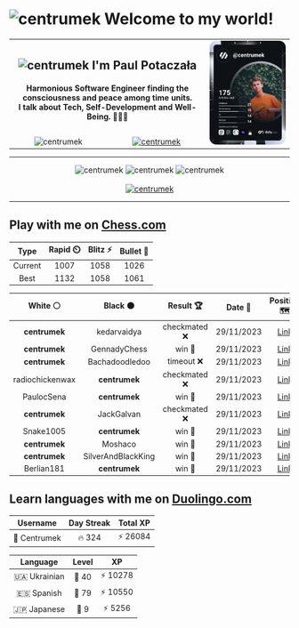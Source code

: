 <h1>
  <img
    src="https://emojis.slackmojis.com/emojis/images/1531849430/4246/blob-sunglasses.gif"
    width="30"
    alt="centrumek"
  />
  Welcome to my world!
</h1>

<table>
  <tbody>
    <tr>
      <td align="center" width="70%" colspan="2">
        <h2>
          <img
            src="https://raw.githubusercontent.com/MartinHeinz/MartinHeinz/master/wave.gif"
            width="30px"
            alt="centrumek"
          />
          I'm Paul Potaczała
        </h2>
        <h4>
          Harmonious Software Engineer finding the consciousness and peace among time units.
          <br/>
          I talk about Tech, Self-Development and Well-Being. 🌿🧘🚀
        </h4>
      </td>
      <td width="30%" rowspan="2">
        <a href="https://app.daily.dev/centrumek">
          <img
            src="./devcard.svg"
            alt="centrumek"
          />
        </a>
      </td>
    </tr>
    <tr align="center">
      <td>
        <img
          src="https://komarev.com/ghpvc/?username=centrumek&label=visitors&color=0e75b6&style=flat"
          alt="centrumek"
        >
      </td>
      <td>
        <a href="https://stackoverflow.com/users/14496012/centrumek">
          <img
            src="https://stackoverflow.com/users/flair/14496012.png?theme=dark"
            alt="centrumek"
          >
        </a>
      </td>
    </tr>
  </tbody>
</table>

---
<div align="center">
  <img 
    src="https://github-readme-stats.vercel.app/api?username=centrumek&show_icons=true&count_private=true&theme=dark&hide_border=true&hide=issues,contribs&bg_color=00000000"
    alt="centrumek"
  />
  <img
    src="https://github-readme-stats.vercel.app/api/top-langs/?username=centrumek&layout=compact&hide_border=true&theme=dark&bg_color=00000000&langs_count=6&exclude_repo=air-statistic-app"
    alt="centrumek"
  />
  <img 
    src="https://github-readme-streak-stats.herokuapp.com?user=centrumek&theme=dark&hide_border=true&background=FFFFFF00"
    alt="centrumek"
  />
  <br/>
  <br/>
  <a href="https://www.buymeacoffee.com/centrumek">
    <img
      src="https://cdn.buymeacoffee.com/buttons/v2/default-orange.png"
      height="50"
      width="210"
      alt="centrumek"
    />
  </a>
</div>

---

## Play with me on [Chess.com](https://www.chess.com/member/centrumek)

<div align="center">
<!--START_SECTION:chessStats-->
<!-- Automatically generated with https://github.com/Balastrong/chess-stats-action -->

| Type | Rapid ⏲️ | Blitz ⚡ | Bullet 🔫 |
|:---:|:---:|:---:|:---:|
| Current | 1007 | 1058 | 1026 |
| Best | 1132 | 1058 | 1061 |

| White ⚪ | Black ⚫ | Result 🏆 | Date 📅 | Position 🗺️ | Type 🕕 |
|:---:|:---:|:---:|:---:|:---:|:---:|
| **centrumek** | kedarvaidya | checkmated ❌ | 29/11/2023 | <a href="http://www.ee.unb.ca/cgi-bin/tervo/fen.pl?select=B3r1k1/p4pp1/b4n1p/2p5/5P2/4q3/2P3PP/1R1Q2KR w - -">Link</a> | Bullet |
| **centrumek** | GennadyChess | win 🥇 | 29/11/2023 | <a href="http://www.ee.unb.ca/cgi-bin/tervo/fen.pl?select=5B2/7p/3Qp1p1/8/4kP2/1P4P1/2P4P/5K1R b - -">Link</a> | Bullet |
| **centrumek** | Bachadoodledoo | timeout ❌ | 29/11/2023 | <a href="http://www.ee.unb.ca/cgi-bin/tervo/fen.pl?select=r2k3r/p2pp3/bpB5/6pn/1P3BK1/P7/5PPP/3R4 w - -">Link</a> | Bullet |
| radiochickenwax | **centrumek** | checkmated ❌ | 29/11/2023 | <a href="http://www.ee.unb.ca/cgi-bin/tervo/fen.pl?select=5rk1/pp4Qp/2p5/2bn1NB1/8/8/PPP2qPP/R6K b - -">Link</a> | Bullet |
| PaulocSena | **centrumek** | win 🥇 | 29/11/2023 | <a href="http://www.ee.unb.ca/cgi-bin/tervo/fen.pl?select=4r1k1/2p2ppp/p2p4/3n4/1N6/P6P/5PP1/b4K2 w - -">Link</a> | Bullet |
| **centrumek** | JackGalvan | checkmated ❌ | 29/11/2023 | <a href="http://www.ee.unb.ca/cgi-bin/tervo/fen.pl?select=5rk1/1bpn2bp/p5p1/1p1N4/1P6/P2B4/1BP2q1P/R4K2 w - -">Link</a> | Bullet |
| Snake1005 | **centrumek** | win 🥇 | 29/11/2023 | <a href="http://www.ee.unb.ca/cgi-bin/tervo/fen.pl?select=8/1k6/p1Rp4/3Pb1p1/1p2PrPp/1P6/P5K1/8 w - -">Link</a> | Bullet |
| **centrumek** | Moshaco | win 🥇 | 29/11/2023 | <a href="http://www.ee.unb.ca/cgi-bin/tervo/fen.pl?select=3k1b2/3R3p/4Q1p1/3p1p2/4pP2/P5P1/2P4P/6K1 b - -">Link</a> | Bullet |
| **centrumek** | SilverAndBlackKing | win 🥇 | 29/11/2023 | <a href="http://www.ee.unb.ca/cgi-bin/tervo/fen.pl?select=r1b2rk1/ppppbppp/8/1Pn1q3/8/P7/1BPK3P/R2Q1BR1 b - -">Link</a> | Bullet |
| Berlian181 | **centrumek** | win 🥇 | 29/11/2023 | <a href="http://www.ee.unb.ca/cgi-bin/tervo/fen.pl?select=8/1kp5/p1n5/1p2b3/4Q3/PN4q1/NPP3P1/1K6 w - -">Link</a> | Blitz |

<!--END_SECTION:chessStats-->
</div>

## Learn languages with me on [Duolingo.com](https://www.duolingo.com/profile/Centrumek)

<div align="center">
<!--START_SECTION:duolingoStats-->
<!-- Automatically generated with https://github.com/centrumek/duolingo-readme-stats-->

| Username | Day Streak | Total XP |
|:---:|:---:|:---:|
| 👤 Centrumek | 🔥 324 | ⚡ 26084 |

| Language | Level | XP |
|:---:|:---:|:---:|
| 🇺🇦 Ukrainian | 👑 40 | ⚡ 10278 |
| 🇪🇸 Spanish | 👑 79 | ⚡ 10550 |
| 🇯🇵 Japanese | 👑 9 | ⚡ 5256 |

<!--END_SECTION:duolingoStats-->
</div>
<!--
**centrumek/centrumek** is a ✨ _special_ ✨ repository because its `README.md` (this file) appears on your GitHub profile.

Here are some ideas to get you started:

- 🔭 I’m currently working on ...
- 🌱 I’m currently learning ...
- 👯 I’m looking to collaborate on ...
- 🤔 I’m looking for help with ...
- 💬 Ask me about ...
- 📫 How to reach me: ...
- 😄 Pronouns: ...
- ⚡ Fun fact: ...
-->
